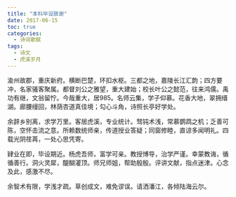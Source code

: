 ```yaml
---
title: "本科毕设致谢"
date: 2017-06-15
toc: true
categories:
  - 诗词歌赋
tags:
  - 诗文
  - 虎溪岁月
---
```


渝州故郡，重庆新府。横断巴楚，环扣水枢。三都之地，嘉陵长江汇韵；四方要冲，名家骚客聚属。都督刘公之雅望，重大建始；校长叶公之懿范，往来鸿儒。禹功有继，文翁留㤖。今哉重大，居985。名师云集，学子仰慕。花香大地，翠拥缙湖。廊腰缦回，林荫杏道真佳境；勾心斗角，诗照长亭好学处。

余辞乡别离，求学万里。客居虎溪，专业统计。驽钝术浅，常慕鹦鹉之机；乏善可陈，空怀击流之意。所赖数统师亲，传道授业答疑；同窗修睦，直谅多闻明礼。四载光阴荏苒，一处心思凭寄。 

肄业在即，毕设期近。杨虎吾师，富学可亲。教授博导，治学严谨。幸蒙教诲，循循善行。洞火灵犀，醍醐灌顶。师兄师姐，帮助殷殷。评讲文献，指点迷津。心念及此，感激不尽。

余智术有限，学浅才疏。草创成文，难免谬误。请洒潘江，各倾陆海云尔。
